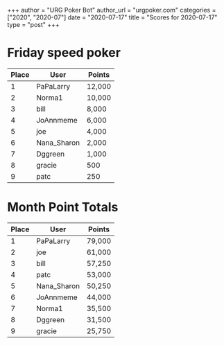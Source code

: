 +++
author = "URG Poker Bot"
author_url = "urgpoker.com"
categories = ["2020", "2020-07"]
date = "2020-07-17"
title = "Scores for 2020-07-17"
type = "post"
+++
# Friday speed poker

| Place | User | Points |
|-------|------|--------|
| 1 | PaPaLarry | 12,000 |
| 2 | Norma1 | 10,000 |
| 3 | bill | 8,000 |
| 4 | JoAnnmeme | 6,000 |
| 5 | joe | 4,000 |
| 6 | Nana_Sharon | 2,000 |
| 7 | Dggreen | 1,000 |
| 8 | gracie | 500 |
| 9 | patc | 250 |

# Month Point Totals

| Place | User | Points |
|-------|------|--------|
| 1 | PaPaLarry | 79,000 |
| 2 | joe | 61,000 |
| 3 | bill | 57,250 |
| 4 | patc | 53,000 |
| 5 | Nana_Sharon | 50,250 |
| 6 | JoAnnmeme | 44,000 |
| 7 | Norma1 | 35,500 |
| 8 | Dggreen | 31,500 |
| 9 | gracie | 25,750 |
